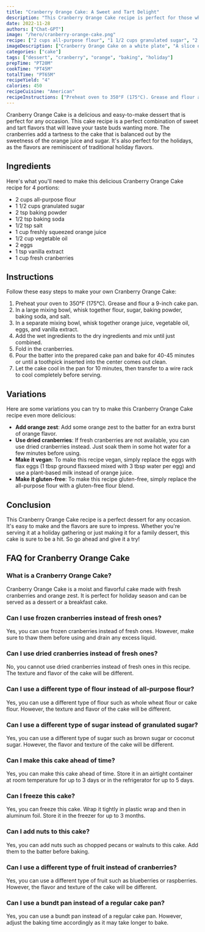 ```yaml
---
title: "Cranberry Orange Cake: A Sweet and Tart Delight"
description: "This Cranberry Orange Cake recipe is perfect for those who love a sweet and tart flavor combination. It's easy to make and perfect for any occasion!"
date: 2022-11-28
authors: ["Chat-GPT"]
image: "/hero/cranberry-orange-cake.png"
recipe: ["2 cups all-purpose flour", "1 1/2 cups granulated sugar", "2 tsp baking powder", "1/2 tsp baking soda", "1/2 tsp salt", "1 cup freshly squeezed orange juice", "1/2 cup vegetable oil", "2 eggs", "1 tsp vanilla extract", "1 cup fresh cranberries"]
imageDescription: ["Cranberry Orange Cake on a white plate", "A slice of Cranberry Orange Cake with a dollop of whipped cream on top", "A close-up of a slice of Cranberry Orange Cake with cranberries and orange zest on top", "A slice of Cranberry Orange Cake with a cup of tea in the background"]
categories: ["cake"]
tags: ["dessert", "cranberry", "orange", "baking", "holiday"]
prepTime: "PT20M"
cookTime: "PT45M"
totalTime: "PT65M"
recipeYield: "4"
calories: 450
recipeCuisine: "American"
recipeInstructions: ["Preheat oven to 350°F (175°C). Grease and flour a 9-inch cake pan.", "In a large mixing bowl, whisk together flour, sugar, baking powder, baking soda, and salt.", "In a separate mixing bowl, whisk together orange juice, vegetable oil, eggs, and vanilla extract.", "Add the wet ingredients to the dry ingredients and mix until just combined.", "Fold in the cranberries.", "Pour the batter into the prepared cake pan and bake for 40-45 minutes or until a toothpick inserted into the center comes out clean.", "Let the cake cool in the pan for 10 minutes, then transfer to a wire rack to cool completely before serving."]
---
```


Cranberry Orange Cake is a delicious and easy-to-make dessert that is perfect for any occasion. This cake recipe is a perfect combination of sweet and tart flavors that will leave your taste buds wanting more. The cranberries add a tartness to the cake that is balanced out by the sweetness of the orange juice and sugar. It's also perfect for the holidays, as the flavors are reminiscent of traditional holiday flavors.

## Ingredients

Here's what you'll need to make this delicious Cranberry Orange Cake recipe for 4 portions:

- 2 cups all-purpose flour
- 1 1/2 cups granulated sugar
- 2 tsp baking powder
- 1/2 tsp baking soda
- 1/2 tsp salt
- 1 cup freshly squeezed orange juice
- 1/2 cup vegetable oil
- 2 eggs
- 1 tsp vanilla extract
- 1 cup fresh cranberries

## Instructions

Follow these easy steps to make your own Cranberry Orange Cake:

1. Preheat your oven to 350°F (175°C). Grease and flour a 9-inch cake pan.
2. In a large mixing bowl, whisk together flour, sugar, baking powder, baking soda, and salt.
3. In a separate mixing bowl, whisk together orange juice, vegetable oil, eggs, and vanilla extract.
4. Add the wet ingredients to the dry ingredients and mix until just combined.
5. Fold in the cranberries.
6. Pour the batter into the prepared cake pan and bake for 40-45 minutes or until a toothpick inserted into the center comes out clean.
7. Let the cake cool in the pan for 10 minutes, then transfer to a wire rack to cool completely before serving.

## Variations

Here are some variations you can try to make this Cranberry Orange Cake recipe even more delicious:

- **Add orange zest**: Add some orange zest to the batter for an extra burst of orange flavor.
- **Use dried cranberries**: If fresh cranberries are not available, you can use dried cranberries instead. Just soak them in some hot water for a few minutes before using.
- **Make it vegan**: To make this recipe vegan, simply replace the eggs with flax eggs (1 tbsp ground flaxseed mixed with 3 tbsp water per egg) and use a plant-based milk instead of orange juice.
- **Make it gluten-free**: To make this recipe gluten-free, simply replace the all-purpose flour with a gluten-free flour blend.

## Conclusion

This Cranberry Orange Cake recipe is a perfect dessert for any occasion. It's easy to make and the flavors are sure to impress. Whether you're serving it at a holiday gathering or just making it for a family dessert, this cake is sure to be a hit. So go ahead and give it a try!

## FAQ for Cranberry Orange Cake

### What is a Cranberry Orange Cake?

Cranberry Orange Cake is a moist and flavorful cake made with fresh cranberries and orange zest. It is perfect for holiday season and can be served as a dessert or a breakfast cake.

### Can I use frozen cranberries instead of fresh ones?

Yes, you can use frozen cranberries instead of fresh ones. However, make sure to thaw them before using and drain any excess liquid.

### Can I use dried cranberries instead of fresh ones?

No, you cannot use dried cranberries instead of fresh ones in this recipe. The texture and flavor of the cake will be different.

### Can I use a different type of flour instead of all-purpose flour?

Yes, you can use a different type of flour such as whole wheat flour or cake flour. However, the texture and flavor of the cake will be different.

### Can I use a different type of sugar instead of granulated sugar?

Yes, you can use a different type of sugar such as brown sugar or coconut sugar. However, the flavor and texture of the cake will be different.

### Can I make this cake ahead of time?

Yes, you can make this cake ahead of time. Store it in an airtight container at room temperature for up to 3 days or in the refrigerator for up to 5 days.

### Can I freeze this cake?

Yes, you can freeze this cake. Wrap it tightly in plastic wrap and then in aluminum foil. Store it in the freezer for up to 3 months.

### Can I add nuts to this cake?

Yes, you can add nuts such as chopped pecans or walnuts to this cake. Add them to the batter before baking.

### Can I use a different type of fruit instead of cranberries?

Yes, you can use a different type of fruit such as blueberries or raspberries. However, the flavor and texture of the cake will be different.

### Can I use a bundt pan instead of a regular cake pan?

Yes, you can use a bundt pan instead of a regular cake pan. However, adjust the baking time accordingly as it may take longer to bake.